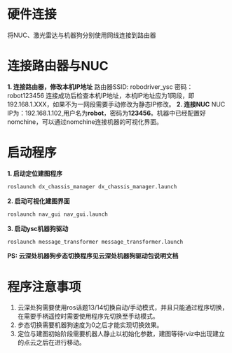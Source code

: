 # 硬件连接
将NUC、激光雷达与机器狗分别使用网线连接到路由器
# 连接路由器与NUC
**1. 连接路由器，修改本机IP地址**
路由器SSID: robodriver_ysc
密码：robot123456
连接成功后检查本机IP地址，本机IP地址应为1网段，即192.168.1.XXX，如果不为一网段需要手动修改为静态IP修改。
**2. 连接NUC**
NUC IP为：192.168.1.102,用户名为**robot**，密码为**123456**。机器中已经配置好nomchine，可以通过nomchine连接机器的可视化界面。
# 启动程序
**1. 启动定位建图程序**
```bash
roslaunch dx_chassis_manager dx_chassis_manager.launch
```
**2. 启动可视化建图界面**
```bash
roslaunch nav_gui nav_gui.launch
```
**3. 启动ysc机器狗驱动**
```bash
roslaunch message_transformer message_transformer.launch
```
**PS: 云深处机器狗步态切换程序见云深处机器狗驱动包说明文档**
# 程序注意事项
1. 云深处狗需要使用ros话题13/14切换自动/手动模式，并且只能通过程序切换，在需要手柄遥控时需要使用程序先切换至手动模式。
2. 步态切换需要机器狗速度为0之后才能实现切换效果。
3. 定位与建图初始阶段需要机器人静止以初始化参数，建图等待rviz中出现建立的点云之后在进行移动。
